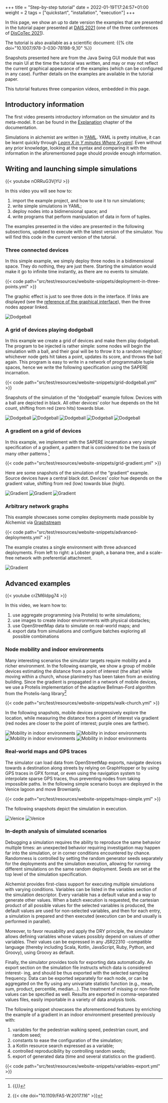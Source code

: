 +++
title = "Step-by-step tutorial"
date = 2022-01-19T17:24:57+01:00
weight = 2
tags = ["quickstart", "installation", "execution"]
+++

In this page, we show an up to date version the examples that are presented in the tutorial paper presented at
[DAIS 2021](http://www.discotec.org/2021/dais.html)
(one of the three conferences of [DisCoTec 2021](https://www.discotec.org/2021/)).

The tutorial is also available as a scientific document: {{% cite doi="10.1007/978-3-030-78198-9_10" %}}

Snapshots presented here are from the Java Swing GUI module that was the main UI at the time the tutorial was written,
and may or may not reflect the current graphical appearance of the examples
(which can be configured in any case).
Further details on the examples are available in the tutorial paper.

This tutorial features three companion videos, embedded in this page.

## Introductory information

The first video presents introductory information on the simulator and its meta-model.
It can be found in the [Explanation](/explanation/) chapter of the documentation.

Simulations in alchemist are written in [YAML](https://yaml.org/).
YAML is pretty intuitive, it can be learnt quickly through
*[Learn X in Y minutes Where X=yaml](https://learnxinyminutes.com/docs/yaml/)*.
Even without any prior knowledge, looking at the syntax and comparing it with the information in the aforementioned page
should provide enough information.

## Writing and launching simple simulations

{{< youtube nORRuG3VjYU >}}

In this video you will see how to:
1. import the example project, and how to use it to run simulations;
2. write simple simulations in YAML;
3. deploy nodes into a bidimensional space; and
4. write programs that perform manipulation of data in form of tuples.

The examples presented in the video are presented in the following subsections,
updated to execute with the latest version of the simulator.
You will find this code in the current version of the tutorial.

### Three connected devices

In this simple example, we simply deploy three nodes in a bidimensional space.
They do nothing, they are just there.
Starting the simulation would make it go to infinite time instantly,
as there are no events to simulate.

{{< code path="src/test/resources/website-snippets/deployment-in-three-points.yml" >}}

The graphic effect is just to see three dots in the interface.
If links are displayed (see the [reference of the graphical interface](/reference/default-ui)),
then the three nodes appear linked.

![Dodgeball](3nodes.png)

### A grid of devices playing dodgeball

In this example we create a grid of devices
and make them play dodgeball. The program to be injected is rather simple:
some nodes will begin the simulation with a ball, and their goal will be to
throw it to a random neighbor; whichever node gets hit takes a point, updates
its score, and throws the ball again. This program is easy to write in a network
of programmable tuple spaces, hence we write the following specification using
the SAPERE incarnation.

{{< code path="src/test/resources/website-snippets/grid-dodgeball.yml" >}}

Snapshots of the simulation of the “dodgeball” example follow.
Devices with a ball are depicted in black. All other devices’ color hue depends on the
hit count, shifting from red (zero hits) towards blue.

![Dodgeball](dodgeball00.png)
![Dodgeball](dodgeball01.png)
![Dodgeball](dodgeball02.png)
![Dodgeball](dodgeball03.png)
![Dodgeball](dodgeball04.png)

### A gradient on a grid of devices

In this example, we implement with the SAPERE incarnation a very simple
specification of a gradient, a pattern that is considered to be the basis of many
other patterns [^bio-patterns]

[^bio-patterns]: {{<cite doi="10.1007/s11047-012-9324-y" >}}

{{< code path="src/test/resources/website-snippets/grid-gradient.yml" >}}

Here are some snapshots of the simulation of the “gradient” example.
Source devices have a central black dot. Devices’ color hue depends on the gradient
value, shifting from red (low) towards blue (high).

![Gradient](gradient00.png)
![Gradient](gradient01.png)
![Gradient](gradient02.png)

### Arbitrary network graphs

This example showcases some complex deployments made possible by Alchemist via [Graphstream](https://graphstream-project.org/)

{{< code path="src/test/resources/website-snippets/advanced-deployments.yml" >}}

The example creates a single environment with three advanced deployments. From left to right: a
Lobster graph, a banana tree, and a scale-free network with preferential attachment.

![Gradient](graphstream.png)

## Advanced examples

{{< youtube crZM6Idpg74 >}}

In this video, we learn how to:
1. use aggregate programming (via Protelis) to write simulations;
2. use images to create indoor environments with physical obstacles;
3. use OpenStreetMap data to simulate on real-world maps; and
4. export data from simulations and configure batches exploring all possible combinations

### Node mobility and indoor environments

Many interesting scenarios the simulator targets
require mobility and a richer environment. In the following example, we show
a group of mobile devices estimating the distance from a point of interest (the
altar) while moving within a church, whose planimetry has been taken from
an existing building.
Since the gradient is propagated in a network of mobile devices, we use a Protelis implementation of the
adaptive Bellman-Ford algorithm from the Protelis-lang library[^protelis-lang]

[^protelis-lang]: {{< cite doi="10.1109/FAS-W.2017.116" >}}

{{< code path="src/test/resources/website-snippets/walk-church.yml" >}}

In the following snapshots, mobile devices progressively explore the location, while measuring the distance from a point of interest
via gradient (red nodes are closer to the point of interest; purple ones are farther).

![Mobility in indoor environments](chiaravalle00.png)
![Mobility in indoor environments](chiaravalle01.png)
![Mobility in indoor environments](chiaravalle02.png)
![Mobility in indoor environments](chiaravalle03.png)

### Real-world maps and GPS traces

The simulator can
load data from OpenStreetMap exports, navigate devices towards a destination
along streets by relying on GraphHopper or by using GPS traces in GPX format,
or even using the navigation system to interpolate sparse GPS traces, thus
preventing nodes from taking impossible paths. In the following simple
scenario buoys are deployed in the Venice lagoon and move Brownianly.

{{< code path="src/test/resources/website-snippets/maps-simple.yml" >}}

The following snapshots depict the simulation in execution.

![Venice](venice.png)
![Venice](venice2.png)

### In-depth analysis of simulated scenarios

Debugging a simulation requires the ability to reproduce the same behavior multiple times: an unexpected behavior requiring investigation may happen
far into the simulation, or in corner conditions encountered by chance.
Randomness is controlled by setting the random generator seeds separately for the deployments and the simulation execution, allowing
for running different simulations on the same random deployment. Seeds are
set at the top level of the simulation specification.

Alchemist provides first-class support for executing multiple simulations with
varying conditions. Variables can be listed in the variables section of the simulation descriptor.
Every variable has a default value and a way to generate
other values. When a batch execution is requested, the cartesian product of all
possible values for the selected variables is produced, the default values are used
for non-selected variables, and then for each entry, a simulation is prepared and
then executed (execution can be and usually is performed in parallel).

Moreover, to favor reusability and
apply the DRY principle, the simulator allows defining variables whose values
possibly depend on values of other variables. Their values can be expressed in
any JSR22310 -compatible language (thereby including Scala, Kotlin, JavaScript,
Ruby, Python, and Groovy), using Groovy as default.

Finally, the simulator provides tools for exporting data automatically. An
export section on the simulation file instructs which data is considered interest-
ing, and should be thus exported with the selected sampling frequency. Data can
be exported separately for each node, or can be aggregated on the fly using any
univariate statistic function (e.g., mean, sum, product, percentile, median...).
The treatment of missing or non-finite values can be specified as well. Results
are exported in comma-separated values files, easily importable in a variety of
data analysis tools.

The following snippet showcases the aforementioned features by enriching
the example of a gradient in an indoor environment presented previously with:

1. variables for the pedestrian walking speed, pedestrian count, and random seed;
2. constants to ease the configuration of the simulation;
3. a Kotlin resource search expressed as a variable;
4. controlled reproducibility by controlling random seeds;
5. export of generated data (time and several statistics on the gradient).

{{< code path="src/test/resources/website-snippets/variables-export.yml" >}}
